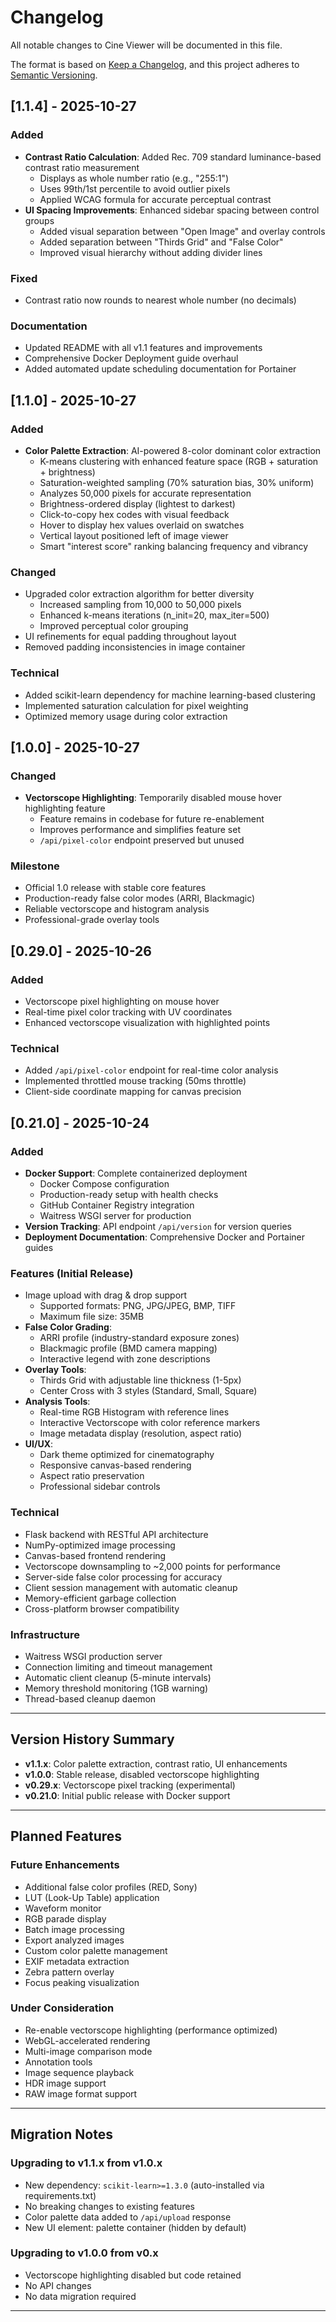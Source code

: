 # Changelog

All notable changes to Cine Viewer will be documented in this file.

The format is based on [Keep a Changelog](https://keepachangelog.com/en/1.0.0/),
and this project adheres to [Semantic Versioning](https://semver.org/spec/v2.0.0.html).

## [1.1.4] - 2025-10-27

### Added
- **Contrast Ratio Calculation**: Added Rec. 709 standard luminance-based contrast ratio measurement
  - Displays as whole number ratio (e.g., "255:1")
  - Uses 99th/1st percentile to avoid outlier pixels
  - Applied WCAG formula for accurate perceptual contrast
- **UI Spacing Improvements**: Enhanced sidebar spacing between control groups
  - Added visual separation between "Open Image" and overlay controls
  - Added separation between "Thirds Grid" and "False Color"
  - Improved visual hierarchy without adding divider lines

### Fixed
- Contrast ratio now rounds to nearest whole number (no decimals)

### Documentation
- Updated README with all v1.1 features and improvements
- Comprehensive Docker Deployment guide overhaul
- Added automated update scheduling documentation for Portainer

## [1.1.0] - 2025-10-27

### Added
- **Color Palette Extraction**: AI-powered 8-color dominant color extraction
  - K-means clustering with enhanced feature space (RGB + saturation + brightness)
  - Saturation-weighted sampling (70% saturation bias, 30% uniform)
  - Analyzes 50,000 pixels for accurate representation
  - Brightness-ordered display (lightest to darkest)
  - Click-to-copy hex codes with visual feedback
  - Hover to display hex values overlaid on swatches
  - Vertical layout positioned left of image viewer
  - Smart "interest score" ranking balancing frequency and vibrancy

### Changed
- Upgraded color extraction algorithm for better diversity
  - Increased sampling from 10,000 to 50,000 pixels
  - Enhanced k-means iterations (n_init=20, max_iter=500)
  - Improved perceptual color grouping
- UI refinements for equal padding throughout layout
- Removed padding inconsistencies in image container

### Technical
- Added scikit-learn dependency for machine learning-based clustering
- Implemented saturation calculation for pixel weighting
- Optimized memory usage during color extraction

## [1.0.0] - 2025-10-27

### Changed
- **Vectorscope Highlighting**: Temporarily disabled mouse hover highlighting feature
  - Feature remains in codebase for future re-enablement
  - Improves performance and simplifies feature set
  - `/api/pixel-color` endpoint preserved but unused

### Milestone
- Official 1.0 release with stable core features
- Production-ready false color modes (ARRI, Blackmagic)
- Reliable vectorscope and histogram analysis
- Professional-grade overlay tools

## [0.29.0] - 2025-10-26

### Added
- Vectorscope pixel highlighting on mouse hover
- Real-time pixel color tracking with UV coordinates
- Enhanced vectorscope visualization with highlighted points

### Technical
- Added `/api/pixel-color` endpoint for real-time color analysis
- Implemented throttled mouse tracking (50ms throttle)
- Client-side coordinate mapping for canvas precision

## [0.21.0] - 2025-10-24

### Added
- **Docker Support**: Complete containerized deployment
  - Docker Compose configuration
  - Production-ready setup with health checks
  - GitHub Container Registry integration
  - Waitress WSGI server for production
- **Version Tracking**: API endpoint `/api/version` for version queries
- **Deployment Documentation**: Comprehensive Docker and Portainer guides

### Features (Initial Release)
- Image upload with drag & drop support
  - Supported formats: PNG, JPG/JPEG, BMP, TIFF
  - Maximum file size: 35MB
- **False Color Grading**:
  - ARRI profile (industry-standard exposure zones)
  - Blackmagic profile (BMD camera mapping)
  - Interactive legend with zone descriptions
- **Overlay Tools**:
  - Thirds Grid with adjustable line thickness (1-5px)
  - Center Cross with 3 styles (Standard, Small, Square)
- **Analysis Tools**:
  - Real-time RGB Histogram with reference lines
  - Interactive Vectorscope with color reference markers
  - Image metadata display (resolution, aspect ratio)
- **UI/UX**:
  - Dark theme optimized for cinematography
  - Responsive canvas-based rendering
  - Aspect ratio preservation
  - Professional sidebar controls

### Technical
- Flask backend with RESTful API architecture
- NumPy-optimized image processing
- Canvas-based frontend rendering
- Vectorscope downsampling to ~2,000 points for performance
- Server-side false color processing for accuracy
- Client session management with automatic cleanup
- Memory-efficient garbage collection
- Cross-platform browser compatibility

### Infrastructure
- Waitress WSGI production server
- Connection limiting and timeout management
- Automatic client cleanup (5-minute intervals)
- Memory threshold monitoring (1GB warning)
- Thread-based cleanup daemon

---

## Version History Summary

- **v1.1.x**: Color palette extraction, contrast ratio, UI enhancements
- **v1.0.0**: Stable release, disabled vectorscope highlighting
- **v0.29.x**: Vectorscope pixel tracking (experimental)
- **v0.21.0**: Initial public release with Docker support

---

## Planned Features

### Future Enhancements
- Additional false color profiles (RED, Sony)
- LUT (Look-Up Table) application
- Waveform monitor
- RGB parade display
- Batch image processing
- Export analyzed images
- Custom color palette management
- EXIF metadata extraction
- Zebra pattern overlay
- Focus peaking visualization

### Under Consideration
- Re-enable vectorscope highlighting (performance optimized)
- WebGL-accelerated rendering
- Multi-image comparison mode
- Annotation tools
- Image sequence playback
- HDR image support
- RAW image format support

---

## Migration Notes

### Upgrading to v1.1.x from v1.0.x
- New dependency: `scikit-learn>=1.3.0` (auto-installed via requirements.txt)
- No breaking changes to existing features
- Color palette data added to `/api/upload` response
- New UI element: palette container (hidden by default)

### Upgrading to v1.0.0 from v0.x
- Vectorscope highlighting disabled but code retained
- No API changes
- No data migration required

---
